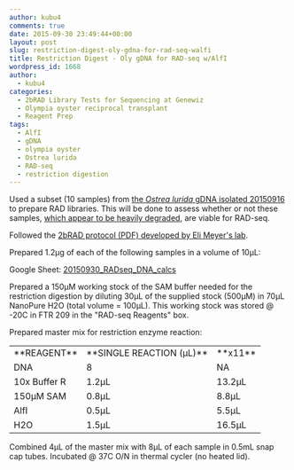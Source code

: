 ```yaml
---
author: kubu4
comments: true
date: 2015-09-30 23:49:44+00:00
layout: post
slug: restriction-digest-oly-gdna-for-rad-seq-walfi
title: Restriction Digest - Oly gDNA for RAD-seq w/AlfI
wordpress_id: 1668
author:
  - kubu4
categories:
  - 2bRAD Library Tests for Sequencing at Genewiz
  - Olympia oyster reciprocal transplant
  - Reagent Prep
tags:
  - AlfI
  - gDNA
  - olympia oyster
  - Ostrea lurida
  - RAD-seq
  - restriction digestion
---
```


Used a subset (10 samples) from [the _Ostrea lurida_ gDNA isolated 20150916](https://robertslab.github.io/sams-notebook/2015/09/16/dna-isolation-olympia-oyster-whole-body.html) to prepare RAD libraries. This will be done to assess whether or not these samples, [which appear to be heavily degraded](https://robertslab.github.io/sams-notebook/2015/09/17/agarose-gel-olympia-oyster-whole-body-gdna-integrity-check.html), are viable for RAD-seq.

Followed the [2bRAD protocol (PDF) developed by Eli Meyer's lab](https://github.com/sr320/LabDocs/blob/master/protocols/External_Protocols/2bRAD_11Aug2015.pdf).

Prepared 1.2μg of each of the following samples in a volume of 10μL:

Google Sheet: [20150930_RADseq_DNA_calcs](https://docs.google.com/spreadsheets/d/1k8VtHUbHCHtXkKFj6296UqQK9wj3J5Q7lafTa7nRIv0/edit?usp=sharing)





Prepared a 150μM working stock of the SAM buffer needed for the restriction digestion by diluting 30μL of the supplied stock (500μM) in 70μL NanoPure H2O (total volume = 100μL). This working stock was stored @ -20C in FTR 209 in the "RAD-seq Reagents" box.

Prepared master mix for restriction enzyme reaction:

<table >
<tbody >
<tr >

<td >**REAGENT**
</td>

<td >**SINGLE REACTION (μL)**
</td>

<td >**x11**
</td>
</tr>
<tr >

<td >DNA
</td>

<td >8
</td>

<td >NA
</td>
</tr>
<tr >

<td >10x Buffer R
</td>

<td >1.2μL
</td>

<td >13.2μL
</td>
</tr>
<tr >

<td >150μM SAM
</td>

<td >0.8μL
</td>

<td >8.8μL
</td>
</tr>
<tr >

<td >AlfI
</td>

<td >0.5μL
</td>

<td >5.5μL
</td>
</tr>
<tr >

<td >H2O
</td>

<td >1.5μL
</td>

<td >16.5μL
</td>
</tr>
</tbody>
</table>



Combined 4μL of the master mix with 8μL of each sample in 0.5mL snap cap tubes. Incubated @ 37C O/N in thermal cycler (no heated lid).
